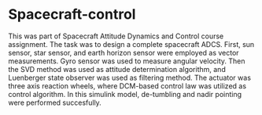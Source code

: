 # Spacecraft-control
This was part of Spacecraft Attitude Dynamics and Control course assignment. The task was to design a complete spacecraft ADCS. First, sun sensor, star sensor, and earth horizon sensor were employed as vector measurements. Gyro sensor was used to measure angular velocity. Then the SVD method was used as attitude determination algorithm, and Luenberger state observer was used as filtering method. The actuator was three axis reaction wheels, where DCM-based control law was utilized as control algorithm. In this simulink model, de-tumbling and nadir pointing were performed succesfully.
